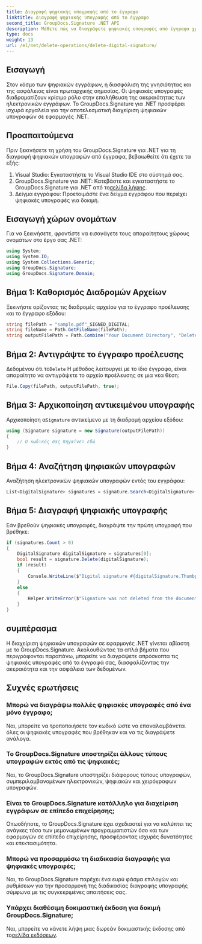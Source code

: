 ```yaml
---
title: Διαγραφή ψηφιακής υπογραφής από το έγγραφο
linktitle: Διαγραφή ψηφιακής υπογραφής από το έγγραφο
second_title: GroupDocs.Signature .NET API
description: Μάθετε πώς να διαγράφετε ψηφιακές υπογραφές από έγγραφα χρησιμοποιώντας το GroupDocs.Signature για .NET. Ακολουθήστε τον βήμα προς βήμα οδηγό μας για αποτελεσματική διαχείριση.
type: docs
weight: 13
url: /el/net/delete-operations/delete-digital-signature/
---
```

## Εισαγωγή
Στον κόσμο των ψηφιακών εγγράφων, η διασφάλιση της γνησιότητας και της ασφάλειας είναι πρωταρχικής σημασίας. Οι ψηφιακές υπογραφές διαδραματίζουν κρίσιμο ρόλο στην επαλήθευση της ακεραιότητας των ηλεκτρονικών εγγράφων. Το GroupDocs.Signature για .NET προσφέρει ισχυρά εργαλεία για την αποτελεσματική διαχείριση ψηφιακών υπογραφών σε εφαρμογές .NET.
## Προαπαιτούμενα
Πριν ξεκινήσετε τη χρήση του GroupDocs.Signature για .NET για τη διαγραφή ψηφιακών υπογραφών από έγγραφα, βεβαιωθείτε ότι έχετε τα εξής:
1. Visual Studio: Εγκαταστήστε το Visual Studio IDE στο σύστημά σας.
2.  GroupDocs.Signature για .NET: Κατεβάστε και εγκαταστήστε το GroupDocs.Signature για .NET από το[σελίδα λήψης](https://releases.groupdocs.com/signature/net/).
3. Δείγμα εγγράφου: Προετοιμάστε ένα δείγμα εγγράφου που περιέχει ψηφιακές υπογραφές για δοκιμή.

## Εισαγωγή χώρων ονομάτων
Για να ξεκινήσετε, φροντίστε να εισαγάγετε τους απαραίτητους χώρους ονομάτων στο έργο σας .NET:
```csharp
using System;
using System.IO;
using System.Collections.Generic;
using GroupDocs.Signature;
using GroupDocs.Signature.Domain;
```
## Βήμα 1: Καθορισμός Διαδρομών Αρχείων
Ξεκινήστε ορίζοντας τις διαδρομές αρχείου για το έγγραφο προέλευσης και το έγγραφο εξόδου:
```csharp
string filePath = "sample.pdf"_SIGNED_DIGITAL;
string fileName = Path.GetFileName(filePath);
string outputFilePath = Path.Combine("Your Document Directory", "DeleteDigital", fileName);
```
## Βήμα 2: Αντιγράψτε το έγγραφο προέλευσης
 Δεδομένου ότι το`Delete` Η μέθοδος λειτουργεί με το ίδιο έγγραφο, είναι απαραίτητο να αντιγράψετε το αρχείο προέλευσης σε μια νέα θέση:
```csharp
File.Copy(filePath, outputFilePath, true);
```
## Βήμα 3: Αρχικοποίηση αντικειμένου υπογραφής
 Αρχικοποίηση α`Signature` αντικείμενο με τη διαδρομή αρχείου εξόδου:
```csharp
using (Signature signature = new Signature(outputFilePath))
{
    // Ο κωδικός σας πηγαίνει εδώ
}
```
## Βήμα 4: Αναζήτηση ψηφιακών υπογραφών
Αναζήτηση ηλεκτρονικών ψηφιακών υπογραφών εντός του εγγράφου:
```csharp
List<DigitalSignature> signatures = signature.Search<DigitalSignature>(SignatureType.Digital);
```
## Βήμα 5: Διαγραφή ψηφιακής υπογραφής
Εάν βρεθούν ψηφιακές υπογραφές, διαγράψτε την πρώτη υπογραφή που βρέθηκε:
```csharp
if (signatures.Count > 0)
{
    DigitalSignature digitalSignature = signatures[0];
    bool result = signature.Delete(digitalSignature);
    if (result)
    {
        Console.WriteLine($"Digital signature #{digitalSignature.Thumbprint} from {digitalSignature.SignTime.ToShortDateString()} was deleted from document ['{fileName}'].");
    }
    else
    {
        Helper.WriteError($"Signature was not deleted from the document! Signature# {digitalSignature.Thumbprint} was not found!");
    }
}
```

## συμπέρασμα
Η διαχείριση ψηφιακών υπογραφών σε εφαρμογές .NET γίνεται αβίαστη με το GroupDocs.Signature. Ακολουθώντας τα απλά βήματα που περιγράφονται παραπάνω, μπορείτε να διαγράψετε απρόσκοπτα τις ψηφιακές υπογραφές από τα έγγραφά σας, διασφαλίζοντας την ακεραιότητα και την ασφάλεια των δεδομένων.
## Συχνές ερωτήσεις
### Μπορώ να διαγράψω πολλές ψηφιακές υπογραφές από ένα μόνο έγγραφο;
Ναι, μπορείτε να τροποποιήσετε τον κωδικό ώστε να επαναλαμβάνεται όλες οι ψηφιακές υπογραφές που βρέθηκαν και να τις διαγράψετε ανάλογα.
### Το GroupDocs.Signature υποστηρίζει άλλους τύπους υπογραφών εκτός από τις ψηφιακές;
Ναι, το GroupDocs.Signature υποστηρίζει διάφορους τύπους υπογραφών, συμπεριλαμβανομένων ηλεκτρονικών, ψηφιακών και χειρόγραφων υπογραφών.
### Είναι το GroupDocs.Signature κατάλληλο για διαχείριση εγγράφων σε επίπεδο επιχείρησης;
Οπωσδήποτε, το GroupDocs.Signature έχει σχεδιαστεί για να καλύπτει τις ανάγκες τόσο των μεμονωμένων προγραμματιστών όσο και των εφαρμογών σε επίπεδο επιχείρησης, προσφέροντας ισχυρές δυνατότητες και επεκτασιμότητα.
### Μπορώ να προσαρμόσω τη διαδικασία διαγραφής για ψηφιακές υπογραφές;
Ναι, το GroupDocs.Signature παρέχει ένα ευρύ φάσμα επιλογών και ρυθμίσεων για την προσαρμογή της διαδικασίας διαγραφής υπογραφής σύμφωνα με τις συγκεκριμένες απαιτήσεις σας.
### Υπάρχει διαθέσιμη δοκιμαστική έκδοση για δοκιμή GroupDocs.Signature;
 Ναι, μπορείτε να κάνετε λήψη μιας δωρεάν δοκιμαστικής έκδοσης από το[σελίδα εκδόσεων](https://releases.groupdocs.com/).